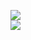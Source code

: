 [![](https://img.shields.io/badge/Made%20With-Github%20Spray-lightgrey.svg?style=for-the-badge&logo=github)](https://github.com/Annihil/github-spray#2401)  
[![](https://i.imgur.com/2DrTn0Z.gif)](https://github.com/Annihil/github-spray)